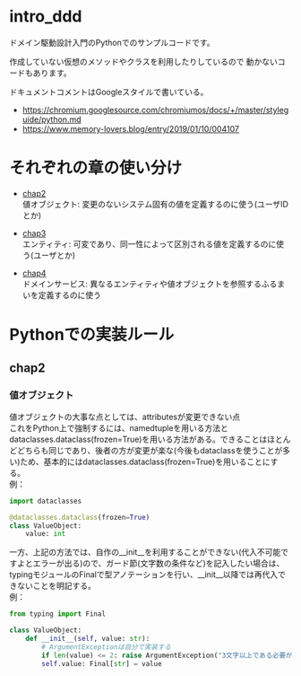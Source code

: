 # intro_ddd
ドメイン駆動設計入門のPythonでのサンプルコードです。

作成していない仮想のメソッドやクラスを利用したりしているので
動かないコードもあります。

ドキュメントコメントはGoogleスタイルで書いている。
- https://chromium.googlesource.com/chromiumos/docs/+/master/styleguide/python.md
- https://www.memory-lovers.blog/entry/2019/01/10/004107

# それぞれの章の使い分け

- [chap2](#chap2)  
値オブジェクト: 変更のないシステム固有の値を定義するのに使う(ユーザIDとか)  

- [chap3](#chap3)  
エンティティ: 可変であり、同一性によって区別される値を定義するのに使う(ユーザとか)  

- [chap4](#chap4)  
ドメインサービス: 異なるエンティティや値オブジェクトを参照するふるまいを定義するのに使う


# Pythonでの実装ルール
## chap2
### 値オブジェクト  
値オブジェクトの大事な点としては、attributesが変更できない点  
これをPython上で強制するには、namedtupleを用いる方法とdataclasses.dataclass(frozen=True)を用いる方法がある。できることはほとんどどちらも同じであり、後者の方が変更が楽な(今後もdataclassを使うことが多い)ため、基本的にはdataclasses.dataclass(frozen=True)を用いることにする。  
例：
```Python
import dataclasses

@dataclasses.dataclass(frozen=True)
class ValueObject:
    value: int
```

一方、上記の方法では、自作の__init__を利用することができない(代入不可能ですよとエラーが出る)ので、ガード節(文字数の条件など)を記入したい場合は、typingモジュールのFinalで型アノテーションを行い、__init__以降では再代入できないことを明記する。  
例：
```python
from typing import Final

class ValueObject:
    def __init__(self, value: str):
        # ArgumentExceptionは自分で実装する
        if len(value) <= 2: raise ArgumentException("3文字以上である必要があります。", str(value))
        self.value: Final[str] = value
